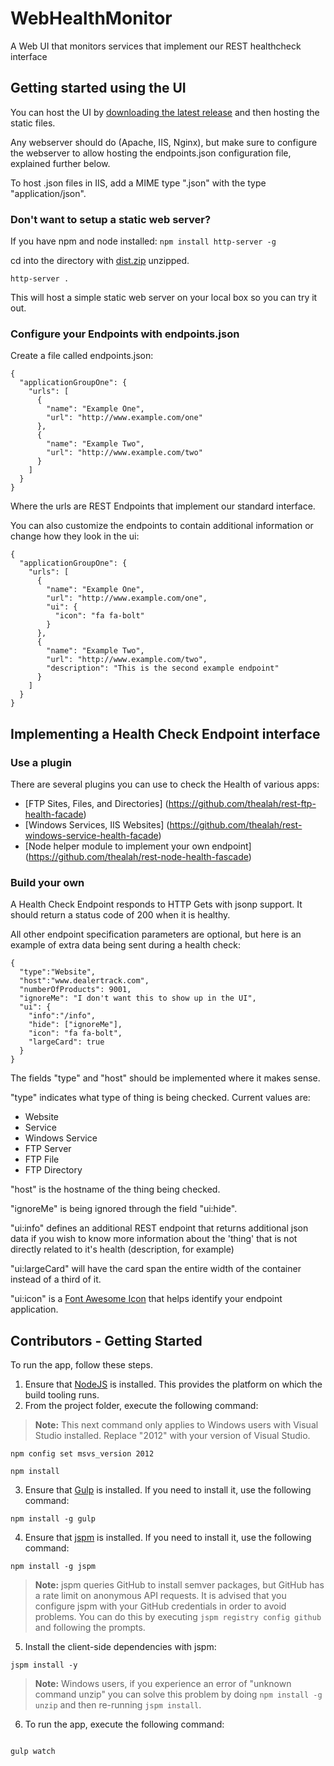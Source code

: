 # WebHealthMonitor
A Web UI that monitors services that implement our REST healthcheck interface

## Getting started using the UI

You can host the UI by [downloading the latest release](https://github.com/dtinteractive/WebHealthMonitor/releases/download/0.1.0/dist.zip) and then hosting the static files.

Any webserver should do (Apache, IIS, Nginx), but make sure to configure the webserver to allow hosting the endpoints.json configuration file, explained further below.

To host .json files in IIS, add a MIME type ".json" with the type "application/json".

### Don't want to setup a static web server?

If you have npm and node installed:
`npm install http-server -g`

cd into the directory with [dist.zip](https://github.com/dtinteractive/WebHealthMonitor/releases/download/0.1.0/dist.zip) unzipped.

`http-server .`

This will host a simple static web server on your local box so you can try it out.

### Configure your Endpoints with endpoints.json

Create a file called endpoints.json: 
```
{
  "applicationGroupOne": {
    "urls": [
      {
        "name": "Example One",
        "url": "http://www.example.com/one"
      }, 
      {
        "name": "Example Two",
        "url": "http://www.example.com/two"
      }
    ]
  }
}
```

Where the urls are REST Endpoints that implement our standard interface.

You can also customize the endpoints to contain additional information or change how they look in the ui:

```
{
  "applicationGroupOne": {
    "urls": [
      {
        "name": "Example One",
        "url": "http://www.example.com/one",
        "ui": {
          "icon": "fa fa-bolt"
        }
      }, 
      {
        "name": "Example Two",
        "url": "http://www.example.com/two",
        "description": "This is the second example endpoint"
      }
    ]
  }
}
```

## Implementing a Health Check Endpoint interface

### Use a plugin

There are several plugins you can use to check the Health of various apps:

* [FTP Sites, Files, and Directories] (https://github.com/thealah/rest-ftp-health-facade)
* [Windows Services, IIS Websites] (https://github.com/thealah/rest-windows-service-health-facade)
* [Node helper module to implement your own endpoint] (https://github.com/thealah/rest-node-health-fascade)

### Build your own

A Health Check Endpoint responds to HTTP Gets with jsonp support. It should return a status code of 200 when it is healthy.

All other endpoint specification parameters are optional, but here is an example of extra data being sent during a health check:

```
{
  "type":"Website",
  "host":"www.dealertrack.com",
  "numberOfProducts": 9001,
  "ignoreMe": "I don't want this to show up in the UI",
  "ui": {
    "info":"/info",
    "hide": ["ignoreMe"],
    "icon": "fa fa-bolt",
    "largeCard": true
  }
}
```

The fields "type" and "host" should be implemented where it makes sense. 

"type" indicates what type of thing is being checked. Current values are:

* Website
* Service
* Windows Service
* FTP Server
* FTP File
* FTP Directory

"host" is the hostname of the thing being checked.

"ignoreMe" is being ignored through the field "ui:hide".

"ui:info" defines an additional REST endpoint that returns additional json data if you wish to know more information about the 'thing' that is not directly related to it's health (description, for example)

"ui:largeCard" will have the card span the entire width of the container instead of a third of it.

"ui:icon" is a [Font Awesome Icon](http://fortawesome.github.io/Font-Awesome/icons/) that helps identify your endpoint application.

## Contributors - Getting Started

To run the app, follow these steps.

1. Ensure that [NodeJS](http://nodejs.org/) is installed. This provides the platform on which the build tooling runs.
2. From the project folder, execute the following command:

  >**Note:** This next command only applies to Windows users with Visual Studio installed. Replace "2012" with your version of Visual Studio.
  ```shell
  npm config set msvs_version 2012
  ```

  ```shell
  npm install
  ```
3. Ensure that [Gulp](http://gulpjs.com/) is installed. If you need to install it, use the following command:

  ```shell
  npm install -g gulp
  ```
4. Ensure that [jspm](http://jspm.io/) is installed. If you need to install it, use the following command:

  ```shell
  npm install -g jspm
  ```
  > **Note:** jspm queries GitHub to install semver packages, but GitHub has a rate limit on anonymous API requests. It is advised that you configure jspm with your GitHub credentials in order to avoid problems. You can do this by executing `jspm registry config github` and following the prompts.
5. Install the client-side dependencies with jspm:

  ```shell
  jspm install -y
  ```
  >**Note:** Windows users, if you experience an error of "unknown command unzip" you can solve this problem by doing `npm install -g unzip` and then re-running `jspm install`.
6. To run the app, execute the following command:

```shell

gulp watch
```
